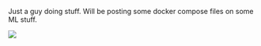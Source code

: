 Just a guy doing stuff. Will be posting some docker compose files on some ML stuff.













<p align="left">
  <img src="https://api.boot.dev/v1/users/public/d7c0b5b8-b225-4772-acc7-935a7cfccc6a/thumbnail" >
</p>
